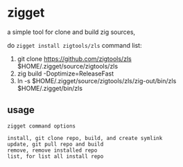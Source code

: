 # zigget

a simple tool for clone and build zig sources,

do `zigget install zigtools/zls` command list:

1. git clone https://github.com/zigtools/zls $HOME/.zigget/source/zigtools/zls
2. zig build -Doptimize=ReleaseFast
3. ln -s $HOME/.zigget/source/zigtools/zls/zig-out/bin/zls $HOME/.zigget/bin/zls

## usage

`zigget command options`

```
install, git clone repo, build, and create symlink
update, git pull repo and build
remove, remove installed repo
list, for list all install repo
```
